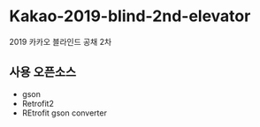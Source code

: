 # Kakao-2019-blind-2nd-elevator
2019 카카오 블라인드 공채 2차

## 사용 오픈소스
- gson
- Retrofit2
- REtrofit gson converter